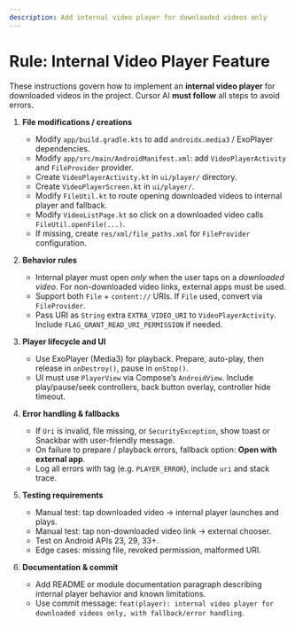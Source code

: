 ```yaml
---
description: Add internal video player for downloaded videos only
---
```


# Rule: Internal Video Player Feature

These instructions govern how to implement an **internal video player** for downloaded videos in the project. Cursor AI **must follow** all steps to avoid errors.

1. **File modifications / creations**  
   - Modify `app/build.gradle.kts` to add `androidx.media3` / ExoPlayer dependencies.  
   - Modify `app/src/main/AndroidManifest.xml`: add `VideoPlayerActivity` and `FileProvider` provider.  
   - Create `VideoPlayerActivity.kt` in `ui/player/` directory.  
   - Create `VideoPlayerScreen.kt` in `ui/player/`.  
   - Modify `FileUtil.kt` to route opening downloaded videos to internal player and fallback.  
   - Modify `VideoListPage.kt` so click on a downloaded video calls `FileUtil.openFile(...)`.  
   - If missing, create `res/xml/file_paths.xml` for `FileProvider` configuration.

2. **Behavior rules**  
   - Internal player must open *only* when the user taps on a *downloaded video*. For non-downloaded video links, external apps must be used.  
   - Support both `File` + `content://` URIs. If `File` used, convert via `FileProvider`.  
   - Pass URI as `String` extra `EXTRA_VIDEO_URI` to `VideoPlayerActivity`. Include `FLAG_GRANT_READ_URI_PERMISSION` if needed.  

3. **Player lifecycle and UI**  
   - Use ExoPlayer (Media3) for playback. Prepare, auto-play, then release in `onDestroy()`, pause in `onStop()`.  
   - UI must use `PlayerView` via Compose’s `AndroidView`. Include play/pause/seek controllers, back button overlay, controller hide timeout.  

4. **Error handling & fallbacks**  
   - If `Uri` is invalid, file missing, or `SecurityException`, show toast or Snackbar with user-friendly message.  
   - On failure to prepare / playback errors, fallback option: **Open with external app**.  
   - Log all errors with tag (e.g. `PLAYER_ERROR`), include `uri` and stack trace.  

5. **Testing requirements**  
   - Manual test: tap downloaded video → internal player launches and plays.  
   - Manual test: tap non-downloaded video link → external chooser.  
   - Test on Android APIs 23, 29, 33+.  
   - Edge cases: missing file, revoked permission, malformed URI.  

6. **Documentation & commit**  
   - Add README or module documentation paragraph describing internal player behavior and known limitations.  
   - Use commit message: `feat(player): internal video player for downloaded videos only, with fallback/error handling`.

